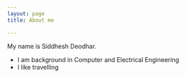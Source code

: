 ```yaml
---
layout: page
title: About me

---
```


My name is Siddhesh Deodhar.

- I am background in Computer and Electrical Engineering
- I like travelling


